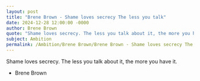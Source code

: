 ```yaml
---
layout: post
title: "Brene Brown - Shame loves secrecy The less you talk"
date: 2024-12-28 12:00:00 -0000
author: Brene Brown
quote: "Shame loves secrecy. The less you talk about it, the more you have it."
subject: Ambition
permalink: /Ambition/Brene Brown/Brene Brown - Shame loves secrecy The less you talk
---
```


Shame loves secrecy. The less you talk about it, the more you have it.

- Brene Brown
